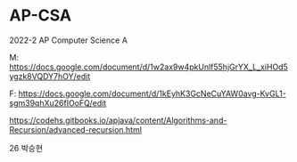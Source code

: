 # AP-CSA

2022-2 AP Computer Science A 


M: https://docs.google.com/document/d/1w2ax9w4pkUnlf55hjGrYX_L_xiHOd5ygzk8VQDY7hOY/edit

F: https://docs.google.com/document/d/1kEyhK3GcNeCuYAW0avg-KvGL1-sgm39qhXu26fIOoFQ/edit

https://codehs.gitbooks.io/apjava/content/Algorithms-and-Recursion/advanced-recursion.html

26 박승현
